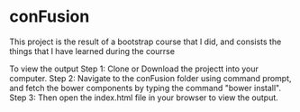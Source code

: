 # conFusion
This project is the result of a bootstrap course that I did, and consists the things that I have learned during the courrse

To view the output
  Step 1: Clone or Download the projectt into your computer.
  Step 2: Navigate to the conFusion folder using command prompt, and fetch the bower components by typing the command "bower install".
  Step 3: Then open the index.html file in your browser to view the output.
